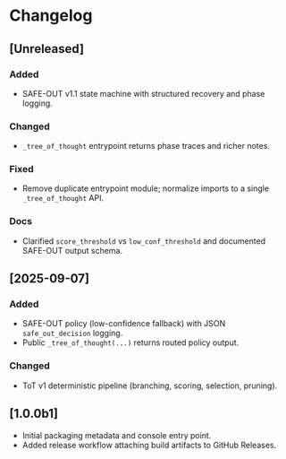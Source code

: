 # Changelog

## [Unreleased]
### Added
- SAFE-OUT v1.1 state machine with structured recovery and phase logging.

### Changed
- `_tree_of_thought` entrypoint returns phase traces and richer notes.

### Fixed
- Remove duplicate entrypoint module; normalize imports to a single `_tree_of_thought` API.

### Docs
- Clarified `score_threshold` vs `low_conf_threshold` and documented SAFE-OUT output schema.

## [2025-09-07]
### Added
- SAFE-OUT policy (low-confidence fallback) with JSON `safe_out_decision` logging.
- Public `_tree_of_thought(...)` returns routed policy output.

### Changed
- ToT v1 deterministic pipeline (branching, scoring, selection, pruning).

## [1.0.0b1]
- Initial packaging metadata and console entry point.
- Added release workflow attaching build artifacts to GitHub Releases.
